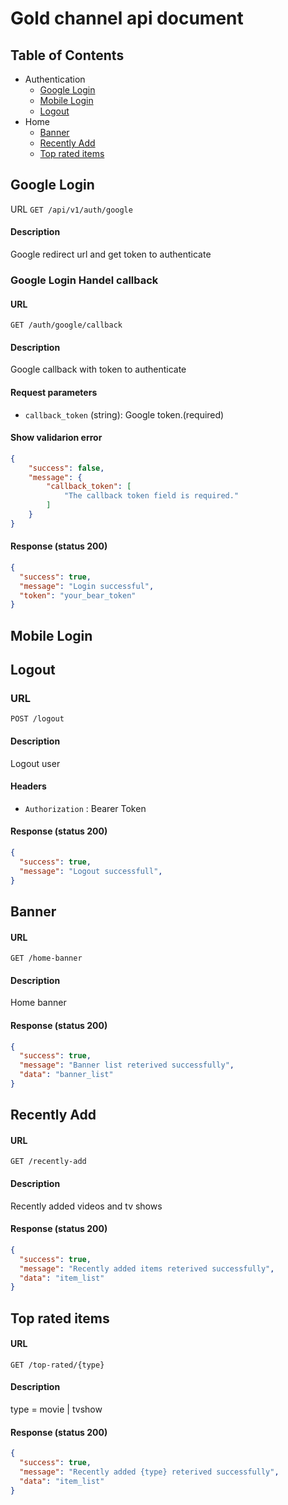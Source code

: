 # Gold channel api document
## Table of Contents
- Authentication
  - [Google Login](#google-login)
  - [Mobile Login](#mobile-login)
  - [Logout](#logout)
- Home
  - [Banner](#banner)
  - [Recently Add](#recently-add)
  - [Top rated items](#top-rated-items)




## Google Login

URL
`GET /api/v1/auth/google`

#### Description
Google redirect url and get token to authenticate


### Google Login Handel callback

#### URL
`GET /auth/google/callback`

#### Description
Google callback with token to authenticate

#### Request parameters
- `callback_token` (string): Google token.(required)

#### Show validarion error
```json  
{
    "success": false,
    "message": {
        "callback_token": [
            "The callback token field is required."
        ]
    }
}
```

#### Response (status 200)
```json
{
  "success": true,
  "message": "Login successful",
  "token": "your_bear_token"
}
```

## Mobile Login


## Logout
### URL
`POST /logout`

#### Description
Logout user

#### Headers
- `Authorization` : Bearer Token
#### Response (status 200)
```json
{
  "success": true,
  "message": "Logout successfull",
}
```


## Banner
#### URL
`GET /home-banner`

#### Description
Home banner

#### Response (status 200)
```json
{
  "success": true,
  "message": "Banner list reterived successfully",
  "data": "banner_list"
}
```


## Recently Add
#### URL
`GET /recently-add`

#### Description
Recently added videos and tv shows

#### Response (status 200)
```json
{
  "success": true,
  "message": "Recently added items reterived successfully",
  "data": "item_list"
}
```


## Top rated items
#### URL
`GET /top-rated/{type}`

#### Description
type = movie | tvshow

#### Response (status 200)
```json
{
  "success": true,
  "message": "Recently added {type} reterived successfully",
  "data": "item_list"
}
```





